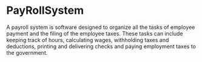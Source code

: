 # PayRollSystem
A payroll system is software designed to organize all the tasks of employee payment and the filing of the employee taxes. These tasks can include keeping track of hours, calculating wages, withholding taxes and deductions, printing and delivering checks and paying employment taxes to the government.
